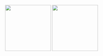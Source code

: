 <p aligh="left">
  <img height="150px" src="https://github-readme-stats-kawamuraryota94-gmailcom.vercel.app/api?username=Ryota-Kawamura&hide=contribs,prs&theme=midnight-purple" />
  <img height="150px" src="https://github-readme-stats-kawamuraryota94-gmailcom.vercel.app/api/top-langs/?username=Ryota-Kawamura&layout=compact&theme=midnight-purple" />
</p>
